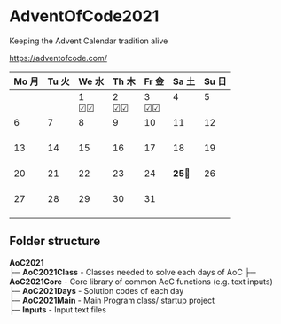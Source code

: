 # AdventOfCode2021
 Keeping the Advent Calendar tradition alive

https://adventofcode.com/

 Mo 月 | Tu 火 | We 水 | Th 木 | Fr 金 | Sa 土 | Su 日
----|----|----|----|----|----|----
|||1<br>&#9745;&#9745;|2<br>&#9745;&#9745;|3<br>&#9745;&#9745;|4<br><br>|5<br><br>
6<br><br>|7<br><br>|8<br><br>|9<br><br>|10<br><br>|11<br><br>|12<br><br>
13<br><br>|14<br><br>|15<br><br>|16<br><br>|17<br><br>|18<br><br>|19<br><br>
20<br><br>|21<br><br>|22<br><br>|23<br><br>|24<br><br>|**25**🎄<br><br>|26<br><br>
27<br><br>|28<br><br>|29<br><br>|30<br><br>|31<br><br>

## Folder structure

**AoC2021** <br>
├─ **AoC2021Class** - Classes needed to solve each days of AoC
├─ **AoC2021Core** - Core library of common AoC functions (e.g. text inputs) <br>
├─ **AoC2021Days** - Solution codes of each day <br>
├─ **AoC2021Main** - Main Program class/ startup project <br>
├─ **Inputs** - Input text files <br>
